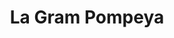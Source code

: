 ---
title: "La Gram Pompeya"
url: /ciudad-autonoma-de-buenos-aires/la-gram-pompeya/
shop: Allgemein
---